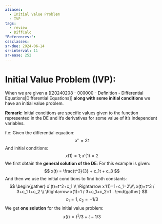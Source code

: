 ```yaml
---
aliases:
  - Initial Value Problem
  - IVP
tags:
  - review
  - DiffCalc
"References:": 
cssclasses:
sr-due: 2024-06-14
sr-interval: 11
sr-ease: 252
---
```

# Initial Value Problem (IVP):

When we are given a [[20240208 - 000000 - Definition - Differential Equations|Differential Equations]] **along with some initial conditions** we have an initial value problem.

**Remark:**
Initial conditions are specific values given to the function represented in the DE and it’s derivatives for some value of it’s independent variables. 

f.e: 
	Given the differential equation: 
	$$
	x'' = 2t
	$$
	And initial conditions: 
	$$
	x(1) = 1; x'(1) = 2
	$$
	We first obtain the **general solution of the DE**: For this example is given: 
	$$
	x(t) = \frac{t^3}{3} + c_1t + c_3
	$$
	And then we use the initial conditions to find both constants: 
	$$
	\begin{gather}
	x`(t)=t^2+c_1 \\
	\Rightarrow x'(1)=1+c_1=2\\\\
	 x(t)=t^3 / 3+c_1 t+c_2 \\
	\Rightarrow x(1)=1 / 3+c_1+c_2=1 .
	\end{gather}
	$$
	$$
	c_1 = 1, c_2 = -1/3
	$$
	We get **one solution** for the initial value problem: 
	$$
	x(t) = t^3 / 3 + t - 1/3
	$$
	
	
	
	
	
